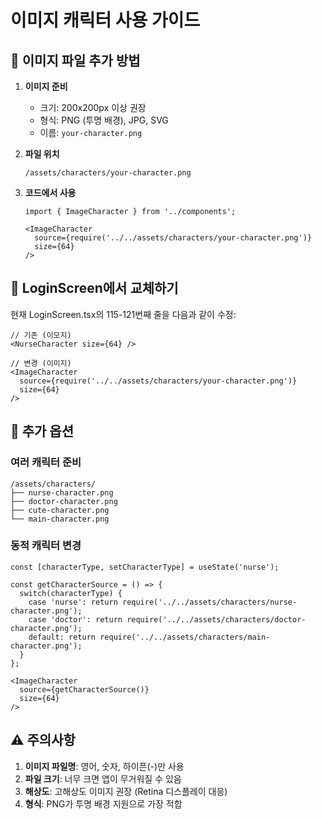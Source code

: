 # 이미지 캐릭터 사용 가이드

## 📁 이미지 파일 추가 방법

1. **이미지 준비**
   - 크기: 200x200px 이상 권장
   - 형식: PNG (투명 배경), JPG, SVG
   - 이름: `your-character.png`

2. **파일 위치**
   ```
   /assets/characters/your-character.png
   ```

3. **코드에서 사용**
   ```tsx
   import { ImageCharacter } from '../components';
   
   <ImageCharacter 
     source={require('../../assets/characters/your-character.png')} 
     size={64} 
   />
   ```

## 🔄 LoginScreen에서 교체하기

현재 LoginScreen.tsx의 115-121번째 줄을 다음과 같이 수정:

```tsx
// 기존 (이모지)
<NurseCharacter size={64} />

// 변경 (이미지)
<ImageCharacter 
  source={require('../../assets/characters/your-character.png')} 
  size={64} 
/>
```

## 🎨 추가 옵션

### 여러 캐릭터 준비
```
/assets/characters/
├── nurse-character.png
├── doctor-character.png
├── cute-character.png
└── main-character.png
```

### 동적 캐릭터 변경
```tsx
const [characterType, setCharacterType] = useState('nurse');

const getCharacterSource = () => {
  switch(characterType) {
    case 'nurse': return require('../../assets/characters/nurse-character.png');
    case 'doctor': return require('../../assets/characters/doctor-character.png');
    default: return require('../../assets/characters/main-character.png');
  }
};

<ImageCharacter 
  source={getCharacterSource()} 
  size={64} 
/>
```

## ⚠️ 주의사항

1. **이미지 파일명**: 영어, 숫자, 하이픈(-)만 사용
2. **파일 크기**: 너무 크면 앱이 무거워질 수 있음
3. **해상도**: 고해상도 이미지 권장 (Retina 디스플레이 대응)
4. **형식**: PNG가 투명 배경 지원으로 가장 적합
